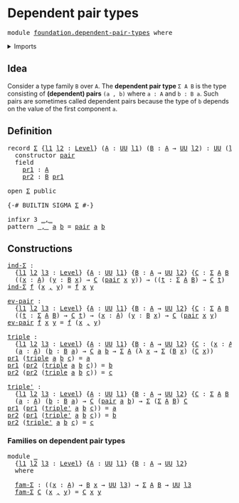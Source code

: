 # Dependent pair types

<pre class="Agda"><a id="33" class="Keyword">module</a> <a id="40" href="foundation.dependent-pair-types.html" class="Module">foundation.dependent-pair-types</a> <a id="72" class="Keyword">where</a>
</pre>
<details><summary>Imports</summary>

<pre class="Agda"><a id="128" class="Keyword">open</a> <a id="133" class="Keyword">import</a> <a id="140" href="foundation.universe-levels.html" class="Module">foundation.universe-levels</a>
</pre>
</details>

## Idea

Consider a type family `B` over `A`. The **dependent pair type** `Σ A B` is the
type consisting of **(dependent) pairs** `(a , b)` where `a : A` and `b : B a`.
Such pairs are sometimes called dependent pairs because the type of `b` depends
on the value of the first component `a`.

## Definition

<pre class="Agda"><a id="498" class="Keyword">record</a> <a id="Σ"></a><a id="505" href="foundation.dependent-pair-types.html#505" class="Record">Σ</a> <a id="507" class="Symbol">{</a><a id="508" href="foundation.dependent-pair-types.html#508" class="Bound">l1</a> <a id="511" href="foundation.dependent-pair-types.html#511" class="Bound">l2</a> <a id="514" class="Symbol">:</a> <a id="516" href="Agda.Primitive.html#742" class="Postulate">Level</a><a id="521" class="Symbol">}</a> <a id="523" class="Symbol">(</a><a id="524" href="foundation.dependent-pair-types.html#524" class="Bound">A</a> <a id="526" class="Symbol">:</a> <a id="528" href="Agda.Primitive.html#388" class="Primitive">UU</a> <a id="531" href="foundation.dependent-pair-types.html#508" class="Bound">l1</a><a id="533" class="Symbol">)</a> <a id="535" class="Symbol">(</a><a id="536" href="foundation.dependent-pair-types.html#536" class="Bound">B</a> <a id="538" class="Symbol">:</a> <a id="540" href="foundation.dependent-pair-types.html#524" class="Bound">A</a> <a id="542" class="Symbol">→</a> <a id="544" href="Agda.Primitive.html#388" class="Primitive">UU</a> <a id="547" href="foundation.dependent-pair-types.html#511" class="Bound">l2</a><a id="549" class="Symbol">)</a> <a id="551" class="Symbol">:</a> <a id="553" href="Agda.Primitive.html#388" class="Primitive">UU</a> <a id="556" class="Symbol">(</a><a id="557" href="foundation.dependent-pair-types.html#508" class="Bound">l1</a> <a id="560" href="Agda.Primitive.html#961" class="Primitive Operator">⊔</a> <a id="562" href="foundation.dependent-pair-types.html#511" class="Bound">l2</a><a id="564" class="Symbol">)</a> <a id="566" class="Keyword">where</a>
  <a id="574" class="Keyword">constructor</a> <a id="pair"></a><a id="586" href="foundation.dependent-pair-types.html#586" class="InductiveConstructor">pair</a>
  <a id="593" class="Keyword">field</a>
    <a id="Σ.pr1"></a><a id="603" href="foundation.dependent-pair-types.html#603" class="Field">pr1</a> <a id="607" class="Symbol">:</a> <a id="609" href="foundation.dependent-pair-types.html#524" class="Bound">A</a>
    <a id="Σ.pr2"></a><a id="615" href="foundation.dependent-pair-types.html#615" class="Field">pr2</a> <a id="619" class="Symbol">:</a> <a id="621" href="foundation.dependent-pair-types.html#536" class="Bound">B</a> <a id="623" href="foundation.dependent-pair-types.html#603" class="Field">pr1</a>

<a id="628" class="Keyword">open</a> <a id="633" href="foundation.dependent-pair-types.html#505" class="Module">Σ</a> <a id="635" class="Keyword">public</a>

<a id="643" class="Symbol">{-#</a> <a id="647" class="Keyword">BUILTIN</a> <a id="655" class="Keyword">SIGMA</a> <a id="661" href="foundation.dependent-pair-types.html#505" class="Record">Σ</a> <a id="663" class="Symbol">#-}</a>

<a id="668" class="Keyword">infixr</a> <a id="675" class="Number">3</a> <a id="677" href="foundation.dependent-pair-types.html#689" class="InductiveConstructor Operator">_,_</a>
<a id="681" class="Keyword">pattern</a> <a id="_,_"></a><a id="689" href="foundation.dependent-pair-types.html#689" class="InductiveConstructor Operator">_,_</a> <a id="693" href="foundation.dependent-pair-types.html#704" class="Bound">a</a> <a id="695" href="foundation.dependent-pair-types.html#706" class="Bound">b</a> <a id="697" class="Symbol">=</a> <a id="699" href="foundation.dependent-pair-types.html#586" class="InductiveConstructor">pair</a> <a id="704" href="foundation.dependent-pair-types.html#704" class="Bound">a</a> <a id="706" href="foundation.dependent-pair-types.html#706" class="Bound">b</a>
</pre>
## Constructions

<pre class="Agda"><a id="ind-Σ"></a><a id="739" href="foundation.dependent-pair-types.html#739" class="Function">ind-Σ</a> <a id="745" class="Symbol">:</a>
  <a id="749" class="Symbol">{</a><a id="750" href="foundation.dependent-pair-types.html#750" class="Bound">l1</a> <a id="753" href="foundation.dependent-pair-types.html#753" class="Bound">l2</a> <a id="756" href="foundation.dependent-pair-types.html#756" class="Bound">l3</a> <a id="759" class="Symbol">:</a> <a id="761" href="Agda.Primitive.html#742" class="Postulate">Level</a><a id="766" class="Symbol">}</a> <a id="768" class="Symbol">{</a><a id="769" href="foundation.dependent-pair-types.html#769" class="Bound">A</a> <a id="771" class="Symbol">:</a> <a id="773" href="Agda.Primitive.html#388" class="Primitive">UU</a> <a id="776" href="foundation.dependent-pair-types.html#750" class="Bound">l1</a><a id="778" class="Symbol">}</a> <a id="780" class="Symbol">{</a><a id="781" href="foundation.dependent-pair-types.html#781" class="Bound">B</a> <a id="783" class="Symbol">:</a> <a id="785" href="foundation.dependent-pair-types.html#769" class="Bound">A</a> <a id="787" class="Symbol">→</a> <a id="789" href="Agda.Primitive.html#388" class="Primitive">UU</a> <a id="792" href="foundation.dependent-pair-types.html#753" class="Bound">l2</a><a id="794" class="Symbol">}</a> <a id="796" class="Symbol">{</a><a id="797" href="foundation.dependent-pair-types.html#797" class="Bound">C</a> <a id="799" class="Symbol">:</a> <a id="801" href="foundation.dependent-pair-types.html#505" class="Record">Σ</a> <a id="803" href="foundation.dependent-pair-types.html#769" class="Bound">A</a> <a id="805" href="foundation.dependent-pair-types.html#781" class="Bound">B</a> <a id="807" class="Symbol">→</a> <a id="809" href="Agda.Primitive.html#388" class="Primitive">UU</a> <a id="812" href="foundation.dependent-pair-types.html#756" class="Bound">l3</a><a id="814" class="Symbol">}</a> <a id="816" class="Symbol">→</a>
  <a id="820" class="Symbol">((</a><a id="822" href="foundation.dependent-pair-types.html#822" class="Bound">x</a> <a id="824" class="Symbol">:</a> <a id="826" href="foundation.dependent-pair-types.html#769" class="Bound">A</a><a id="827" class="Symbol">)</a> <a id="829" class="Symbol">(</a><a id="830" href="foundation.dependent-pair-types.html#830" class="Bound">y</a> <a id="832" class="Symbol">:</a> <a id="834" href="foundation.dependent-pair-types.html#781" class="Bound">B</a> <a id="836" href="foundation.dependent-pair-types.html#822" class="Bound">x</a><a id="837" class="Symbol">)</a> <a id="839" class="Symbol">→</a> <a id="841" href="foundation.dependent-pair-types.html#797" class="Bound">C</a> <a id="843" class="Symbol">(</a><a id="844" href="foundation.dependent-pair-types.html#586" class="InductiveConstructor">pair</a> <a id="849" href="foundation.dependent-pair-types.html#822" class="Bound">x</a> <a id="851" href="foundation.dependent-pair-types.html#830" class="Bound">y</a><a id="852" class="Symbol">))</a> <a id="855" class="Symbol">→</a> <a id="857" class="Symbol">((</a><a id="859" href="foundation.dependent-pair-types.html#859" class="Bound">t</a> <a id="861" class="Symbol">:</a> <a id="863" href="foundation.dependent-pair-types.html#505" class="Record">Σ</a> <a id="865" href="foundation.dependent-pair-types.html#769" class="Bound">A</a> <a id="867" href="foundation.dependent-pair-types.html#781" class="Bound">B</a><a id="868" class="Symbol">)</a> <a id="870" class="Symbol">→</a> <a id="872" href="foundation.dependent-pair-types.html#797" class="Bound">C</a> <a id="874" href="foundation.dependent-pair-types.html#859" class="Bound">t</a><a id="875" class="Symbol">)</a>
<a id="877" href="foundation.dependent-pair-types.html#739" class="Function">ind-Σ</a> <a id="883" href="foundation.dependent-pair-types.html#883" class="Bound">f</a> <a id="885" class="Symbol">(</a><a id="886" href="foundation.dependent-pair-types.html#886" class="Bound">x</a> <a id="888" href="foundation.dependent-pair-types.html#689" class="InductiveConstructor Operator">,</a> <a id="890" href="foundation.dependent-pair-types.html#890" class="Bound">y</a><a id="891" class="Symbol">)</a> <a id="893" class="Symbol">=</a> <a id="895" href="foundation.dependent-pair-types.html#883" class="Bound">f</a> <a id="897" href="foundation.dependent-pair-types.html#886" class="Bound">x</a> <a id="899" href="foundation.dependent-pair-types.html#890" class="Bound">y</a>

<a id="ev-pair"></a><a id="902" href="foundation.dependent-pair-types.html#902" class="Function">ev-pair</a> <a id="910" class="Symbol">:</a>
  <a id="914" class="Symbol">{</a><a id="915" href="foundation.dependent-pair-types.html#915" class="Bound">l1</a> <a id="918" href="foundation.dependent-pair-types.html#918" class="Bound">l2</a> <a id="921" href="foundation.dependent-pair-types.html#921" class="Bound">l3</a> <a id="924" class="Symbol">:</a> <a id="926" href="Agda.Primitive.html#742" class="Postulate">Level</a><a id="931" class="Symbol">}</a> <a id="933" class="Symbol">{</a><a id="934" href="foundation.dependent-pair-types.html#934" class="Bound">A</a> <a id="936" class="Symbol">:</a> <a id="938" href="Agda.Primitive.html#388" class="Primitive">UU</a> <a id="941" href="foundation.dependent-pair-types.html#915" class="Bound">l1</a><a id="943" class="Symbol">}</a> <a id="945" class="Symbol">{</a><a id="946" href="foundation.dependent-pair-types.html#946" class="Bound">B</a> <a id="948" class="Symbol">:</a> <a id="950" href="foundation.dependent-pair-types.html#934" class="Bound">A</a> <a id="952" class="Symbol">→</a> <a id="954" href="Agda.Primitive.html#388" class="Primitive">UU</a> <a id="957" href="foundation.dependent-pair-types.html#918" class="Bound">l2</a><a id="959" class="Symbol">}</a> <a id="961" class="Symbol">{</a><a id="962" href="foundation.dependent-pair-types.html#962" class="Bound">C</a> <a id="964" class="Symbol">:</a> <a id="966" href="foundation.dependent-pair-types.html#505" class="Record">Σ</a> <a id="968" href="foundation.dependent-pair-types.html#934" class="Bound">A</a> <a id="970" href="foundation.dependent-pair-types.html#946" class="Bound">B</a> <a id="972" class="Symbol">→</a> <a id="974" href="Agda.Primitive.html#388" class="Primitive">UU</a> <a id="977" href="foundation.dependent-pair-types.html#921" class="Bound">l3</a><a id="979" class="Symbol">}</a> <a id="981" class="Symbol">→</a>
  <a id="985" class="Symbol">((</a><a id="987" href="foundation.dependent-pair-types.html#987" class="Bound">t</a> <a id="989" class="Symbol">:</a> <a id="991" href="foundation.dependent-pair-types.html#505" class="Record">Σ</a> <a id="993" href="foundation.dependent-pair-types.html#934" class="Bound">A</a> <a id="995" href="foundation.dependent-pair-types.html#946" class="Bound">B</a><a id="996" class="Symbol">)</a> <a id="998" class="Symbol">→</a> <a id="1000" href="foundation.dependent-pair-types.html#962" class="Bound">C</a> <a id="1002" href="foundation.dependent-pair-types.html#987" class="Bound">t</a><a id="1003" class="Symbol">)</a> <a id="1005" class="Symbol">→</a> <a id="1007" class="Symbol">(</a><a id="1008" href="foundation.dependent-pair-types.html#1008" class="Bound">x</a> <a id="1010" class="Symbol">:</a> <a id="1012" href="foundation.dependent-pair-types.html#934" class="Bound">A</a><a id="1013" class="Symbol">)</a> <a id="1015" class="Symbol">(</a><a id="1016" href="foundation.dependent-pair-types.html#1016" class="Bound">y</a> <a id="1018" class="Symbol">:</a> <a id="1020" href="foundation.dependent-pair-types.html#946" class="Bound">B</a> <a id="1022" href="foundation.dependent-pair-types.html#1008" class="Bound">x</a><a id="1023" class="Symbol">)</a> <a id="1025" class="Symbol">→</a> <a id="1027" href="foundation.dependent-pair-types.html#962" class="Bound">C</a> <a id="1029" class="Symbol">(</a><a id="1030" href="foundation.dependent-pair-types.html#586" class="InductiveConstructor">pair</a> <a id="1035" href="foundation.dependent-pair-types.html#1008" class="Bound">x</a> <a id="1037" href="foundation.dependent-pair-types.html#1016" class="Bound">y</a><a id="1038" class="Symbol">)</a>
<a id="1040" href="foundation.dependent-pair-types.html#902" class="Function">ev-pair</a> <a id="1048" href="foundation.dependent-pair-types.html#1048" class="Bound">f</a> <a id="1050" href="foundation.dependent-pair-types.html#1050" class="Bound">x</a> <a id="1052" href="foundation.dependent-pair-types.html#1052" class="Bound">y</a> <a id="1054" class="Symbol">=</a> <a id="1056" href="foundation.dependent-pair-types.html#1048" class="Bound">f</a> <a id="1058" class="Symbol">(</a><a id="1059" href="foundation.dependent-pair-types.html#1050" class="Bound">x</a> <a id="1061" href="foundation.dependent-pair-types.html#689" class="InductiveConstructor Operator">,</a> <a id="1063" href="foundation.dependent-pair-types.html#1052" class="Bound">y</a><a id="1064" class="Symbol">)</a>

<a id="triple"></a><a id="1067" href="foundation.dependent-pair-types.html#1067" class="Function">triple</a> <a id="1074" class="Symbol">:</a>
  <a id="1078" class="Symbol">{</a><a id="1079" href="foundation.dependent-pair-types.html#1079" class="Bound">l1</a> <a id="1082" href="foundation.dependent-pair-types.html#1082" class="Bound">l2</a> <a id="1085" href="foundation.dependent-pair-types.html#1085" class="Bound">l3</a> <a id="1088" class="Symbol">:</a> <a id="1090" href="Agda.Primitive.html#742" class="Postulate">Level</a><a id="1095" class="Symbol">}</a> <a id="1097" class="Symbol">{</a><a id="1098" href="foundation.dependent-pair-types.html#1098" class="Bound">A</a> <a id="1100" class="Symbol">:</a> <a id="1102" href="Agda.Primitive.html#388" class="Primitive">UU</a> <a id="1105" href="foundation.dependent-pair-types.html#1079" class="Bound">l1</a><a id="1107" class="Symbol">}</a> <a id="1109" class="Symbol">{</a><a id="1110" href="foundation.dependent-pair-types.html#1110" class="Bound">B</a> <a id="1112" class="Symbol">:</a> <a id="1114" href="foundation.dependent-pair-types.html#1098" class="Bound">A</a> <a id="1116" class="Symbol">→</a> <a id="1118" href="Agda.Primitive.html#388" class="Primitive">UU</a> <a id="1121" href="foundation.dependent-pair-types.html#1082" class="Bound">l2</a><a id="1123" class="Symbol">}</a> <a id="1125" class="Symbol">{</a><a id="1126" href="foundation.dependent-pair-types.html#1126" class="Bound">C</a> <a id="1128" class="Symbol">:</a> <a id="1130" class="Symbol">(</a><a id="1131" href="foundation.dependent-pair-types.html#1131" class="Bound">x</a> <a id="1133" class="Symbol">:</a> <a id="1135" href="foundation.dependent-pair-types.html#1098" class="Bound">A</a><a id="1136" class="Symbol">)</a> <a id="1138" class="Symbol">→</a> <a id="1140" href="foundation.dependent-pair-types.html#1110" class="Bound">B</a> <a id="1142" href="foundation.dependent-pair-types.html#1131" class="Bound">x</a> <a id="1144" class="Symbol">→</a> <a id="1146" href="Agda.Primitive.html#388" class="Primitive">UU</a> <a id="1149" href="foundation.dependent-pair-types.html#1085" class="Bound">l3</a><a id="1151" class="Symbol">}</a> <a id="1153" class="Symbol">→</a>
  <a id="1157" class="Symbol">(</a><a id="1158" href="foundation.dependent-pair-types.html#1158" class="Bound">a</a> <a id="1160" class="Symbol">:</a> <a id="1162" href="foundation.dependent-pair-types.html#1098" class="Bound">A</a><a id="1163" class="Symbol">)</a> <a id="1165" class="Symbol">(</a><a id="1166" href="foundation.dependent-pair-types.html#1166" class="Bound">b</a> <a id="1168" class="Symbol">:</a> <a id="1170" href="foundation.dependent-pair-types.html#1110" class="Bound">B</a> <a id="1172" href="foundation.dependent-pair-types.html#1158" class="Bound">a</a><a id="1173" class="Symbol">)</a> <a id="1175" class="Symbol">→</a> <a id="1177" href="foundation.dependent-pair-types.html#1126" class="Bound">C</a> <a id="1179" href="foundation.dependent-pair-types.html#1158" class="Bound">a</a> <a id="1181" href="foundation.dependent-pair-types.html#1166" class="Bound">b</a> <a id="1183" class="Symbol">→</a> <a id="1185" href="foundation.dependent-pair-types.html#505" class="Record">Σ</a> <a id="1187" href="foundation.dependent-pair-types.html#1098" class="Bound">A</a> <a id="1189" class="Symbol">(λ</a> <a id="1192" href="foundation.dependent-pair-types.html#1192" class="Bound">x</a> <a id="1194" class="Symbol">→</a> <a id="1196" href="foundation.dependent-pair-types.html#505" class="Record">Σ</a> <a id="1198" class="Symbol">(</a><a id="1199" href="foundation.dependent-pair-types.html#1110" class="Bound">B</a> <a id="1201" href="foundation.dependent-pair-types.html#1192" class="Bound">x</a><a id="1202" class="Symbol">)</a> <a id="1204" class="Symbol">(</a><a id="1205" href="foundation.dependent-pair-types.html#1126" class="Bound">C</a> <a id="1207" href="foundation.dependent-pair-types.html#1192" class="Bound">x</a><a id="1208" class="Symbol">))</a>
<a id="1211" href="foundation.dependent-pair-types.html#603" class="Field">pr1</a> <a id="1215" class="Symbol">(</a><a id="1216" href="foundation.dependent-pair-types.html#1067" class="Function">triple</a> <a id="1223" href="foundation.dependent-pair-types.html#1223" class="Bound">a</a> <a id="1225" href="foundation.dependent-pair-types.html#1225" class="Bound">b</a> <a id="1227" href="foundation.dependent-pair-types.html#1227" class="Bound">c</a><a id="1228" class="Symbol">)</a> <a id="1230" class="Symbol">=</a> <a id="1232" href="foundation.dependent-pair-types.html#1223" class="Bound">a</a>
<a id="1234" href="foundation.dependent-pair-types.html#603" class="Field">pr1</a> <a id="1238" class="Symbol">(</a><a id="1239" href="foundation.dependent-pair-types.html#615" class="Field">pr2</a> <a id="1243" class="Symbol">(</a><a id="1244" href="foundation.dependent-pair-types.html#1067" class="Function">triple</a> <a id="1251" href="foundation.dependent-pair-types.html#1251" class="Bound">a</a> <a id="1253" href="foundation.dependent-pair-types.html#1253" class="Bound">b</a> <a id="1255" href="foundation.dependent-pair-types.html#1255" class="Bound">c</a><a id="1256" class="Symbol">))</a> <a id="1259" class="Symbol">=</a> <a id="1261" href="foundation.dependent-pair-types.html#1253" class="Bound">b</a>
<a id="1263" href="foundation.dependent-pair-types.html#615" class="Field">pr2</a> <a id="1267" class="Symbol">(</a><a id="1268" href="foundation.dependent-pair-types.html#615" class="Field">pr2</a> <a id="1272" class="Symbol">(</a><a id="1273" href="foundation.dependent-pair-types.html#1067" class="Function">triple</a> <a id="1280" href="foundation.dependent-pair-types.html#1280" class="Bound">a</a> <a id="1282" href="foundation.dependent-pair-types.html#1282" class="Bound">b</a> <a id="1284" href="foundation.dependent-pair-types.html#1284" class="Bound">c</a><a id="1285" class="Symbol">))</a> <a id="1288" class="Symbol">=</a> <a id="1290" href="foundation.dependent-pair-types.html#1284" class="Bound">c</a>

<a id="triple&#39;"></a><a id="1293" href="foundation.dependent-pair-types.html#1293" class="Function">triple&#39;</a> <a id="1301" class="Symbol">:</a>
  <a id="1305" class="Symbol">{</a><a id="1306" href="foundation.dependent-pair-types.html#1306" class="Bound">l1</a> <a id="1309" href="foundation.dependent-pair-types.html#1309" class="Bound">l2</a> <a id="1312" href="foundation.dependent-pair-types.html#1312" class="Bound">l3</a> <a id="1315" class="Symbol">:</a> <a id="1317" href="Agda.Primitive.html#742" class="Postulate">Level</a><a id="1322" class="Symbol">}</a> <a id="1324" class="Symbol">{</a><a id="1325" href="foundation.dependent-pair-types.html#1325" class="Bound">A</a> <a id="1327" class="Symbol">:</a> <a id="1329" href="Agda.Primitive.html#388" class="Primitive">UU</a> <a id="1332" href="foundation.dependent-pair-types.html#1306" class="Bound">l1</a><a id="1334" class="Symbol">}</a> <a id="1336" class="Symbol">{</a><a id="1337" href="foundation.dependent-pair-types.html#1337" class="Bound">B</a> <a id="1339" class="Symbol">:</a> <a id="1341" href="foundation.dependent-pair-types.html#1325" class="Bound">A</a> <a id="1343" class="Symbol">→</a> <a id="1345" href="Agda.Primitive.html#388" class="Primitive">UU</a> <a id="1348" href="foundation.dependent-pair-types.html#1309" class="Bound">l2</a><a id="1350" class="Symbol">}</a> <a id="1352" class="Symbol">{</a><a id="1353" href="foundation.dependent-pair-types.html#1353" class="Bound">C</a> <a id="1355" class="Symbol">:</a> <a id="1357" href="foundation.dependent-pair-types.html#505" class="Record">Σ</a> <a id="1359" href="foundation.dependent-pair-types.html#1325" class="Bound">A</a> <a id="1361" href="foundation.dependent-pair-types.html#1337" class="Bound">B</a> <a id="1363" class="Symbol">→</a> <a id="1365" href="Agda.Primitive.html#388" class="Primitive">UU</a> <a id="1368" href="foundation.dependent-pair-types.html#1312" class="Bound">l3</a><a id="1370" class="Symbol">}</a> <a id="1372" class="Symbol">→</a>
  <a id="1376" class="Symbol">(</a><a id="1377" href="foundation.dependent-pair-types.html#1377" class="Bound">a</a> <a id="1379" class="Symbol">:</a> <a id="1381" href="foundation.dependent-pair-types.html#1325" class="Bound">A</a><a id="1382" class="Symbol">)</a> <a id="1384" class="Symbol">(</a><a id="1385" href="foundation.dependent-pair-types.html#1385" class="Bound">b</a> <a id="1387" class="Symbol">:</a> <a id="1389" href="foundation.dependent-pair-types.html#1337" class="Bound">B</a> <a id="1391" href="foundation.dependent-pair-types.html#1377" class="Bound">a</a><a id="1392" class="Symbol">)</a> <a id="1394" class="Symbol">→</a> <a id="1396" href="foundation.dependent-pair-types.html#1353" class="Bound">C</a> <a id="1398" class="Symbol">(</a><a id="1399" href="foundation.dependent-pair-types.html#586" class="InductiveConstructor">pair</a> <a id="1404" href="foundation.dependent-pair-types.html#1377" class="Bound">a</a> <a id="1406" href="foundation.dependent-pair-types.html#1385" class="Bound">b</a><a id="1407" class="Symbol">)</a> <a id="1409" class="Symbol">→</a> <a id="1411" href="foundation.dependent-pair-types.html#505" class="Record">Σ</a> <a id="1413" class="Symbol">(</a><a id="1414" href="foundation.dependent-pair-types.html#505" class="Record">Σ</a> <a id="1416" href="foundation.dependent-pair-types.html#1325" class="Bound">A</a> <a id="1418" href="foundation.dependent-pair-types.html#1337" class="Bound">B</a><a id="1419" class="Symbol">)</a> <a id="1421" href="foundation.dependent-pair-types.html#1353" class="Bound">C</a>
<a id="1423" href="foundation.dependent-pair-types.html#603" class="Field">pr1</a> <a id="1427" class="Symbol">(</a><a id="1428" href="foundation.dependent-pair-types.html#603" class="Field">pr1</a> <a id="1432" class="Symbol">(</a><a id="1433" href="foundation.dependent-pair-types.html#1293" class="Function">triple&#39;</a> <a id="1441" href="foundation.dependent-pair-types.html#1441" class="Bound">a</a> <a id="1443" href="foundation.dependent-pair-types.html#1443" class="Bound">b</a> <a id="1445" href="foundation.dependent-pair-types.html#1445" class="Bound">c</a><a id="1446" class="Symbol">))</a> <a id="1449" class="Symbol">=</a> <a id="1451" href="foundation.dependent-pair-types.html#1441" class="Bound">a</a>
<a id="1453" href="foundation.dependent-pair-types.html#615" class="Field">pr2</a> <a id="1457" class="Symbol">(</a><a id="1458" href="foundation.dependent-pair-types.html#603" class="Field">pr1</a> <a id="1462" class="Symbol">(</a><a id="1463" href="foundation.dependent-pair-types.html#1293" class="Function">triple&#39;</a> <a id="1471" href="foundation.dependent-pair-types.html#1471" class="Bound">a</a> <a id="1473" href="foundation.dependent-pair-types.html#1473" class="Bound">b</a> <a id="1475" href="foundation.dependent-pair-types.html#1475" class="Bound">c</a><a id="1476" class="Symbol">))</a> <a id="1479" class="Symbol">=</a> <a id="1481" href="foundation.dependent-pair-types.html#1473" class="Bound">b</a>
<a id="1483" href="foundation.dependent-pair-types.html#615" class="Field">pr2</a> <a id="1487" class="Symbol">(</a><a id="1488" href="foundation.dependent-pair-types.html#1293" class="Function">triple&#39;</a> <a id="1496" href="foundation.dependent-pair-types.html#1496" class="Bound">a</a> <a id="1498" href="foundation.dependent-pair-types.html#1498" class="Bound">b</a> <a id="1500" href="foundation.dependent-pair-types.html#1500" class="Bound">c</a><a id="1501" class="Symbol">)</a> <a id="1503" class="Symbol">=</a> <a id="1505" href="foundation.dependent-pair-types.html#1500" class="Bound">c</a>
</pre>
### Families on dependent pair types

<pre class="Agda"><a id="1558" class="Keyword">module</a> <a id="1565" href="foundation.dependent-pair-types.html#1565" class="Module">_</a>
  <a id="1569" class="Symbol">{</a><a id="1570" href="foundation.dependent-pair-types.html#1570" class="Bound">l1</a> <a id="1573" href="foundation.dependent-pair-types.html#1573" class="Bound">l2</a> <a id="1576" href="foundation.dependent-pair-types.html#1576" class="Bound">l3</a> <a id="1579" class="Symbol">:</a> <a id="1581" href="Agda.Primitive.html#742" class="Postulate">Level</a><a id="1586" class="Symbol">}</a> <a id="1588" class="Symbol">{</a><a id="1589" href="foundation.dependent-pair-types.html#1589" class="Bound">A</a> <a id="1591" class="Symbol">:</a> <a id="1593" href="Agda.Primitive.html#388" class="Primitive">UU</a> <a id="1596" href="foundation.dependent-pair-types.html#1570" class="Bound">l1</a><a id="1598" class="Symbol">}</a> <a id="1600" class="Symbol">{</a><a id="1601" href="foundation.dependent-pair-types.html#1601" class="Bound">B</a> <a id="1603" class="Symbol">:</a> <a id="1605" href="foundation.dependent-pair-types.html#1589" class="Bound">A</a> <a id="1607" class="Symbol">→</a> <a id="1609" href="Agda.Primitive.html#388" class="Primitive">UU</a> <a id="1612" href="foundation.dependent-pair-types.html#1573" class="Bound">l2</a><a id="1614" class="Symbol">}</a>
  <a id="1618" class="Keyword">where</a>

  <a id="1627" href="foundation.dependent-pair-types.html#1627" class="Function">fam-Σ</a> <a id="1633" class="Symbol">:</a> <a id="1635" class="Symbol">((</a><a id="1637" href="foundation.dependent-pair-types.html#1637" class="Bound">x</a> <a id="1639" class="Symbol">:</a> <a id="1641" href="foundation.dependent-pair-types.html#1589" class="Bound">A</a><a id="1642" class="Symbol">)</a> <a id="1644" class="Symbol">→</a> <a id="1646" href="foundation.dependent-pair-types.html#1601" class="Bound">B</a> <a id="1648" href="foundation.dependent-pair-types.html#1637" class="Bound">x</a> <a id="1650" class="Symbol">→</a> <a id="1652" href="Agda.Primitive.html#388" class="Primitive">UU</a> <a id="1655" href="foundation.dependent-pair-types.html#1576" class="Bound">l3</a><a id="1657" class="Symbol">)</a> <a id="1659" class="Symbol">→</a> <a id="1661" href="foundation.dependent-pair-types.html#505" class="Record">Σ</a> <a id="1663" href="foundation.dependent-pair-types.html#1589" class="Bound">A</a> <a id="1665" href="foundation.dependent-pair-types.html#1601" class="Bound">B</a> <a id="1667" class="Symbol">→</a> <a id="1669" href="Agda.Primitive.html#388" class="Primitive">UU</a> <a id="1672" href="foundation.dependent-pair-types.html#1576" class="Bound">l3</a>
  <a id="1677" href="foundation.dependent-pair-types.html#1627" class="Function">fam-Σ</a> <a id="1683" href="foundation.dependent-pair-types.html#1683" class="Bound">C</a> <a id="1685" class="Symbol">(</a><a id="1686" href="foundation.dependent-pair-types.html#1686" class="Bound">x</a> <a id="1688" href="foundation.dependent-pair-types.html#689" class="InductiveConstructor Operator">,</a> <a id="1690" href="foundation.dependent-pair-types.html#1690" class="Bound">y</a><a id="1691" class="Symbol">)</a> <a id="1693" class="Symbol">=</a> <a id="1695" href="foundation.dependent-pair-types.html#1683" class="Bound">C</a> <a id="1697" href="foundation.dependent-pair-types.html#1686" class="Bound">x</a> <a id="1699" href="foundation.dependent-pair-types.html#1690" class="Bound">y</a>
</pre>